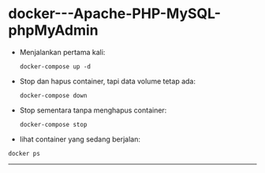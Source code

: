 # docker---Apache-PHP-MySQL-phpMyAdmin
- Menjalankan pertama kali:
  ```
  docker-compose up -d
  ```
- Stop dan hapus container, tapi data volume tetap ada:
  ```
  docker-compose down
  ```
- Stop sementara tanpa menghapus container:
  ```
  docker-compose stop
  ```
-  lihat container yang sedang berjalan:
  ```
  docker ps
  ```

----------------
